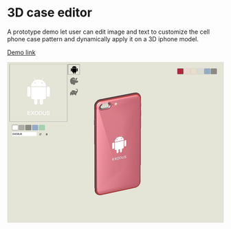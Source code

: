 # 3D case editor
A prototype demo let user can edit image and text to customize the cell phone case pattern and dynamically apply it on a 3D iphone model.

[Demo link](https://zack0711.github.io/3d-case-editor/)

![Layout Image](/layout.png "Layout Image")